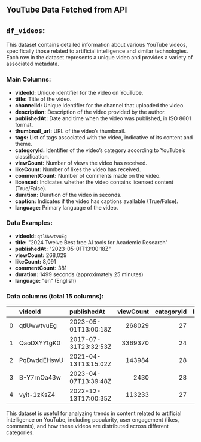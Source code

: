 ## YouTube Data Fetched from API

## `df_videos`:
This dataset contains detailed information about various YouTube videos, specifically those related to artificial intelligence and similar technologies. Each row in the dataset represents a unique video and provides a variety of associated metadata.

### Main Columns:

- **videoId:** Unique identifier for the video on YouTube.
- **title:** Title of the video.
- **channelId:** Unique identifier for the channel that uploaded the video.
- **description:** Description of the video provided by the author.
- **publishedAt:** Date and time when the video was published, in ISO 8601 format.
- **thumbnail_url:** URL of the video’s thumbnail.
- **tags:** List of tags associated with the video, indicative of its content and theme.
- **categoryId:** Identifier of the video’s category according to YouTube’s classification.
- **viewCount:** Number of views the video has received.
- **likeCount:** Number of likes the video has received.
- **commentCount:** Number of comments made on the video.
- **licensed:** Indicates whether the video contains licensed content (True/False).
- **duration:** Duration of the video in seconds.
- **caption:** Indicates if the video has captions available (True/False).
- **language:** Primary language of the video.

### Data Examples:

- **videoId:** `qtlUwwtvuEg`
- **title:** "2024 Twelve Best free AI tools for Academic Research"
- **publishedAt:** "2023-05-01T13:00:18Z"
- **viewCount:** 268,029
- **likeCount:** 8,091
- **commentCount:** 381
- **duration:** 1499 seconds (approximately 25 minutes)
- **language:** "en" (English)

### Data columns (total 15 columns):

|    | videoId     | publishedAt          |   viewCount |   categoryId |   likeCount |   commentCount |   duration | licensed   |
|---:|:------------|:---------------------|------------:|-------------:|------------:|---------------:|-----------:|:-----------|
|  0 | qtlUwwtvuEg | 2023-05-01T13:00:18Z |      268029 |           27 |        8091 |            381 |       1499 | True       |
|  1 | QaoDXYYtgK0 | 2017-07-31T23:32:53Z |     3369370 |           24 |       35258 |           5948 |        159 | False      |
|  2 | PqDwddEHswU | 2021-04-13T13:15:02Z |      143984 |           28 |        2575 |             36 |        883 | False      |
|  3 | B-Y7rnOa43w | 2023-04-07T13:39:48Z |        2430 |           28 |         270 |              3 |         44 | True       |
|  4 | vyit-1zKsZ4 | 2022-12-13T17:00:35Z |      113233 |           27 |        2030 |             84 |       1706 | True       |    

This dataset is useful for analyzing trends in content related to artificial intelligence on YouTube, including popularity, user engagement (likes, comments), and how these videos are distributed across different categories.
